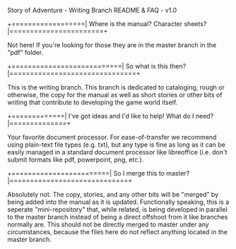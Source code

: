 Story of Adventure - Writing Branch README & FAQ - v1.0

+==================| Where is the manual? Character sheets? |=======================+

Not here! If you're looking for those they are in the master branch in the "pdf"
folder.

+===========================| So what is this then? |===============================+

This is the writing branch. This branch is dedicated to cataloging, rough or 
otherwise, the copy for the manual as well as short stories or other bits of writing
that contribute to developing the game world itself.

+=============| I've got ideas and I'd like to help! What do I need? |==============+

Your favorite document processor. For ease-of-transfer we recommend using plain-text
file types (e.g. txt), but any type is fine as long as it can be easily managed in a
standard document processor like libreoffice (i.e. don't submit formats like pdf,
 powerpoint, png, etc.).

+========================| So I merge this to master? |=============================+

Absolutely not. The copy, stories, and any other bits will be "merged" by being added 
into the manual as it is updated.  Functionally speaking, this is a seperate 
"mini-repository" that, while related, is being developed in parallel to the master 
branch instead of being a direct offshoot from it like branches normally are. This 
should not be directly merged to master under any circumstances, because the files 
here do not reflect anything located in the master branch. 

